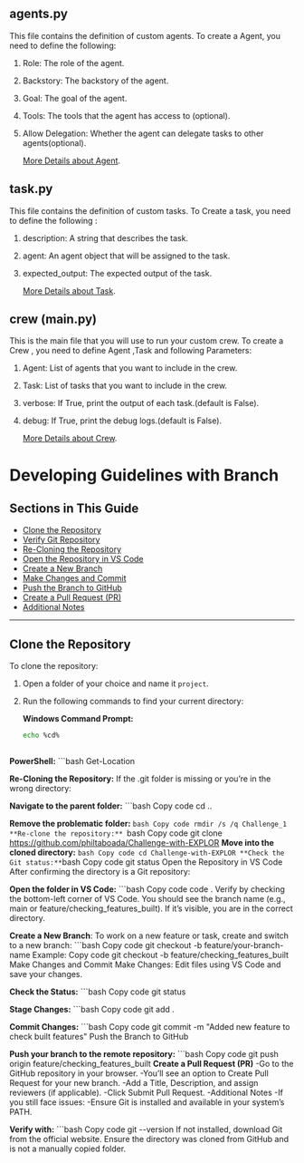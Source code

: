 ## agents.py
This file contains the definition of custom agents.
To create a Agent, you need to define the following:
1. Role: The role of the agent.
2. Backstory: The backstory of the agent.
3. Goal: The goal of the agent.
4. Tools: The tools that the agent has access to (optional).
5. Allow Delegation: Whether the agent can delegate tasks to other agents(optional).

    [More Details about Agent](https://docs.crewai.com/concepts/agents).

## task.py
This file contains the definition of custom tasks.
To Create a task, you need to define the following :
1. description: A string that describes the task.
2. agent: An agent object that will be assigned to the task.
3. expected_output: The expected output of the task.

    [More Details about Task](https://docs.crewai.com/concepts/tasks).

## crew (main.py)
This is the main file that you will use to run your custom crew.
To create a Crew , you need to define Agent ,Task and following Parameters:
1. Agent: List of agents that you want to include in the crew.
2. Task: List of tasks that you want to include in the crew.
3. verbose: If True, print the output of each task.(default is False).
4. debug: If True, print the debug logs.(default is False).

    [More Details about Crew](https://docs.crewai.com/concepts/crew).

# Developing Guidelines with Branch

## Sections in This Guide
- [Clone the Repository](#clone-the-repository)
- [Verify Git Repository](#verify-git-repository)
- [Re-Cloning the Repository](#re-cloning-the-repository)
- [Open the Repository in VS Code](#open-the-repository-in-vs-code)
- [Create a New Branch](#create-a-new-branch)
- [Make Changes and Commit](#make-changes-and-commit)
- [Push the Branch to GitHub](#push-the-branch-to-github)
- [Create a Pull Request (PR)](#create-a-pull-request-pr)
- [Additional Notes](#additional-notes)

---

## Clone the Repository
To clone the repository:

1. Open a folder of your choice and name it `project`.
2. Run the following commands to find your current directory:

   **Windows Command Prompt:**
   ```bash
   echo %cd%
    
**PowerShell:**
    ```bash
    Get-Location

**Re-Cloning the Repository:**
If the .git folder is missing or you’re in the wrong directory:

**Navigate to the parent folder:**
    ```bash
        Copy code
        cd ..
        
        
**Remove the problematic folder:**
    ```bash
    Copy code
rmdir /s /q Challenge_1
**Re-clone the repository:**
    ```bash
    Copy code
    git clone https://github.com/philtaboada/Challenge-with-EXPLOR
**Move into the cloned directory:**
    ```
    bash
    Copy code
    cd Challenge-with-EXPLOR
**Check the Git status:**
    ```bash
    Copy code
    git status
    Open the Repository in VS Code
    After confirming the directory is a Git repository:

**Open the folder in VS Code:**
    ```bash
    Copy code
    code .
Verify by checking the bottom-left corner of VS Code. You should see the branch name (e.g., main or feature/checking_features_built).
If it’s visible, you are in the correct directory.

**Create a New Branch**:
To work on a new feature or task, create and switch to a new branch:
    ```bash
    Copy code
    git checkout -b feature/your-branch-name
    Example:
    Copy code
    git checkout -b feature/checking_features_built
    Make Changes and Commit
    Make Changes:
    Edit files using VS Code and save your changes.

**Check the Status:**
    ```bash
    Copy code
    git status
    
**Stage Changes:**
    ```bash
    Copy code
    git add .

**Commit Changes:**
    ```bash
    Copy code
    git commit -m "Added new feature to check built features"
    Push the Branch to GitHub

**Push your branch to the remote repository:**
    ```bash
    Copy code
    git push origin feature/checking_features_built
**Create a Pull Request (PR)**
-Go to the GitHub repository in your browser.
-You’ll see an option to Create Pull Request for your new branch.
-Add a Title, Description, and assign reviewers (if applicable).
-Click Submit Pull Request.
-Additional Notes
-If you still face issues:
-Ensure Git is installed and available in your system’s PATH.

**Verify with:**
    ```bash
    Copy code
    git --version
If not installed, download Git from the official website.
Ensure the directory was cloned from GitHub and is not a manually copied folder.

